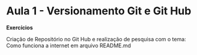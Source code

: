 # Aula 1 - Versionamento Git e Git Hub

**Exercícios**

Criação de Repositório no Git Hub e realização de pesquisa com o tema: Como funciona a internet em arquivo README.md
